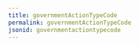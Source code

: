 ```yaml
---
title: governmentActionTypeCode
permalink: governmentActionTypeCode
jsonid: governmentactiontypecode
---
```

